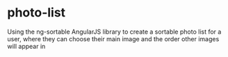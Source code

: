 # photo-list
Using the ng-sortable AngularJS library to create a sortable photo list for a user, where they can choose their main image and the order other images will appear in 

